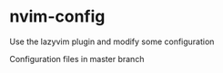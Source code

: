 # nvim-config

Use the lazyvim plugin and modify some configuration

Configuration files in master branch
